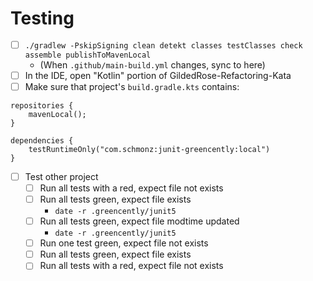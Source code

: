 # Testing

- [ ] `./gradlew -PskipSigning clean detekt classes testClasses check assemble publishToMavenLocal`
    - (When `.github/main-build.yml` changes, sync to here)
- [ ] In the IDE, open "Kotlin" portion of GildedRose-Refactoring-Kata
- [ ] Make sure that project's `build.gradle.kts` contains:

```
repositories {
	mavenLocal();
}

dependencies {
	testRuntimeOnly("com.schmonz:junit-greencently:local")
}
```

- [ ] Test other project
    - [ ] Run all tests with a red, expect file not exists
    - [ ] Run all tests green, expect file exists
        - `date -r .greencently/junit5`
    - [ ] Run all tests green, expect file modtime updated
        - `date -r .greencently/junit5`
    - [ ] Run one test green, expect file not exists
    - [ ] Run all tests green, expect file exists
    - [ ] Run all tests with a red, expect file not exists
